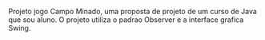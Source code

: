 Projeto jogo Campo Minado, uma proposta de projeto de um curso de Java que sou aluno.
O projeto utiliza o padrao Observer e a interface grafica Swing.